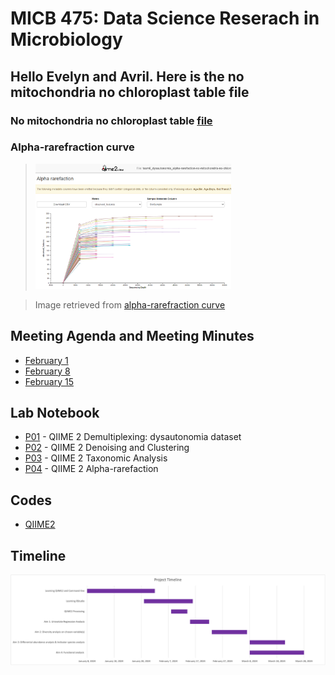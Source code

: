# MICB 475: Data Science Reserach in Microbiology

## Hello Evelyn and Avril. Here is the no mitochondria no chloroplast table file ##
### No mitochondria no chloroplast table [file](/QIIME2/export/alpha-rarefaction-no-mitochondria-no-chloroplast.qzv) ###
### Alpha-rarefraction curve ###
> <img src="/QIIME2/figures/alpha-rarefaction-no-mitochondria-no-chloroplast.png" height="200">

> Image retrieved from [alpha-rarefraction curve](/QIIME2/export/alpha-rarefaction-no-mitochondria-no-chloroplast.qzv)







## Meeting Agenda and Meeting Minutes ##
* [February 1](/meeting_minutes/Feb_1.md)
* [February 8](/meeting_minutes/Feb_8.md)
* [February 15](/meeting_minutes/Feb_15.md)

## Lab Notebook ##
* [P01](/Notebook/P01.md) - QIIME 2 Demultiplexing: dysautonomia dataset
* [P02](/Notebook/P02.md) - QIIME 2 Denoising and Clustering
* [P03](/Notebook/P02.md) - QIIME 2 Taxonomic Analysis
* [P04](/Notebook/P04.md) - QIIME 2 Alpha-rarefaction

## Codes ##
* [QIIME2](/QIIME2/QIIME2_codes.txt)

## Timeline ##
<img src="/meeting_minutes/micb_475_timeline.png" >
